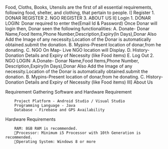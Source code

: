 Food, Cloths, Books, Utensils are the first of all essential requirements, following food, shelter, and clothing, that pertain to people. 
I] Register
	1.  DONAR REGISTER
	2.  NGO REGISTER
	3. ABOUT US
II] Login
	1. DONAR LOGIN:
 Donar required to enter the(Email Id & Password)
 Once Donar will login then, Donar seen the following functionalities:
A. Donate- Donar Name,Food Items,Phone Number,Description,Expiry(In  Days),Donar Also Add the Image of any necessity.Location of the Donar is automatically obtained.submit the donation.
B. Mypins-Present location of donar,from he donating.
C. NGO On Map- Live NGO location will Display.
D. History- Donation Details and Expiry of Necessity (like Food items)
E. Log Out
	2. NGO LOGIN:
A.Donate- Donar Name,Food Items,Phone Number, Description,Expiry(In      Days),Donar Also Add the Image of any necessity.Location of the Donar is automatically obtained.submit the donation.
B. Mypins-Present location of donar,from he donating.
C. History- Donation Details and Expiry of Necessity (like Food items)
III] About Us

Requirement Gathering
Software and Hardware Requirement 

		Project Platform - Android Studio / Visual Studio
		Programming Language - Java
		Database - Firebase and GPS Availability 

Hardware Requirements 
	
		RAM: 8GB RAM is recommended. 
		Processor: Minimum i5 Processor with 10th Generation is recommended. 
		Operating System: Windows 8 or more
